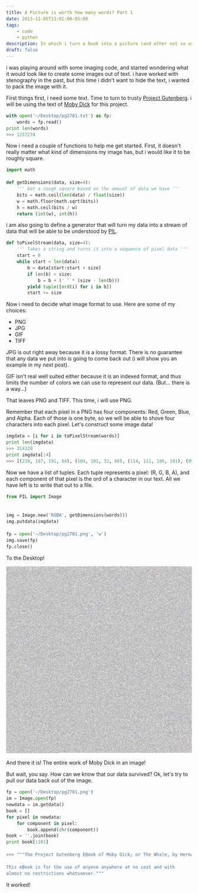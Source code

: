 ```yaml
---
title: A Picture is worth how many words? Part 1
date: 2013-12-05T13:01:00-05:00
tags:
    - code
    - python
description: In which i turn a book into a picture (and other not so useful tricks)
draft: false
---
```


i was playing around with some imaging code, and started wondering what it would look like to create some images out of text. i have worked with stenography in the past, but this time i didn't want to hide the text, i wanted to pack the image with it.

First things first, i need some text. Time to turn to trusty [Project Gutenberg](http://www.gutenberg.org). i will be using the text of [Moby Dick][1] for this project.

```python
with open('~/Desktop/pg2701.txt') as fp:
    words = fp.read()
print len(words)
>>> 1257274
```

Now i need a couple of functions to help me get started. First, it doesn't really matter what kind of dimensions my image has, but i would like it to be roughly square.

```python
import math

def getDimensions(data, size=4):
    ''' Get a rough square based on the amount of data we have '''
    bits = math.ceil(len(data) / float(size))
    w = math.floor(math.sqrt(bits))
    h = math.ceil(bits / w)
    return (int(w), int(h))
```

i am also going to define a generator that will turn my data into a stream of data that will be able to be understood by [PIL][2].


```python
def toPixelStream(data, size=4):
    ''' Takes a string and turns it into a sequence of pixel data '''
    start = 0
    while start < len(data):
        b = data[start:start + size]
        if len(b) < size:
            b = b + (' ' * (size - len(b)))
        yield tuple([ord(i) for i in b])
        start += size
```

Now i need to decide what image format to use. Here are some of my choices:

* PNG
* JPG
* GIF
* TIFF

JPG is out right away because it is a lossy format. There is no guarantee that any data we put into is going to come back out (i will show you an example in my next post).

GIF isn't real well suited either because it is an indexed format, and thus limits the number of colors we can use to represent our data. (But... there is a way...)

That leaves PNG and TIFF. This time, i will use PNG.

Remember that each pixel in a PNG has four components: Red, Green, Blue, and Alpha. Each of those is one byte, so we will be able to shove four characters into each pixel. Let's construct some image data!

```python
imgdata = [i for i in toPixelStream(words)]
print len(imgdata)
>>> 314320
print imgdata[:4]
>>> [(239, 187, 191, 84), (104, 101, 32, 80), (114, 111, 106, 101), (99, 116, 32, 71)]
```

Now we have a list of tuples. Each tuple represents a pixel: (R, G, B, A), and each component of that pixel is the ord of a character in our text. All we have left is to write that out to a file.

```python
from PIL import Image


img = Image.new('RGBA', getDimensions(words)))
img.putdata(imgdata)

fp = open('~/Desktop/pg2701.png', 'w')
img.save(fp)
fp.close()
```

To the Desktop!

![ing](/images/pg2701.png)

And there it is! The entire work of Moby Dick in an image!

But wait, you say. How can we know that our data survived? Ok, let's try to pull our data back out of the image.

```python
fp = open('~/Desktop/pg2701.png')
im = Image.open(fp)
newdata = im.getdata()
book = []
for pixel in newdata:
	for component in pixel:
		book.append(chr(component))
book = ''.join(book)
print book[:181]

>>> """The Project Gutenberg EBook of Moby Dick; or The Whale, by Herman Melville

This eBook is for the use of anyone anywhere at no cost and with
almost no restrictions whatsoever."""

```

It worked!

[1]: https://pypi.python.org/pypi/Pillow/2.2.1
[2]: http://www.gutenberg.org/ebooks/2701
